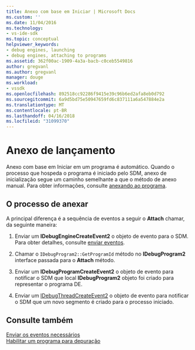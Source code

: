 ```yaml
---
title: Anexo com base em Iniciar | Microsoft Docs
ms.custom: ''
ms.date: 11/04/2016
ms.technology:
- vs-ide-sdk
ms.topic: conceptual
helpviewer_keywords:
- debug engines, launching
- debug engines, attaching to programs
ms.assetid: 362f00ac-1909-4a3a-bacb-c0ceb5549816
author: gregvanl
ms.author: gregvanl
manager: douge
ms.workload:
- vssdk
ms.openlocfilehash: 892518cc92286f9415e39c96b6ed2afa8eb0d792
ms.sourcegitcommit: 6a9d5bd75e50947659fd6c837111a6a547884e2a
ms.translationtype: MT
ms.contentlocale: pt-BR
ms.lasthandoff: 04/16/2018
ms.locfileid: "31099370"
---
```

# <a name="launch-based-attachment"></a>Anexo de lançamento
Anexo com base em Iniciar em um programa é automático. Quando o processo que hospeda o programa é iniciado pelo SDM, anexo de inicialização segue um caminho semelhante a que o método de anexo manual. Para obter informações, consulte [anexando ao programa](../../extensibility/debugger/attaching-to-the-program.md).  
  
## <a name="the-attaching-process"></a>O processo de anexar  
 A principal diferença é a sequência de eventos a seguir o **Attach** chamar, da seguinte maneira:  
  
1.  Enviar um **IDebugEngineCreateEvent2** o objeto de evento para o SDM. Para obter detalhes, consulte [enviar eventos](../../extensibility/debugger/sending-events.md).  
  
2.  Chamar o `IDebugProgram2::GetProgramId` método no **IDebugProgram2** interface passada para o **Attach** método.  
  
3.  Enviar um **IDebugProgramCreateEvent2** o objeto de evento para notificar o SDM que local **IDebugProgram2** objeto foi criado para representar o programa DE.  
  
4.  Enviar um [IDebugThreadCreateEvent2](../../extensibility/debugger/reference/idebugthreadcreateevent2.md) o objeto de evento para notificar o SDM que um novo segmento é criado para o processo iniciado.  
  
## <a name="see-also"></a>Consulte também  
 [Enviar os eventos necessários](../../extensibility/debugger/sending-the-required-events.md)   
 [Habilitar um programa para depuração](../../extensibility/debugger/enabling-a-program-to-be-debugged.md)
